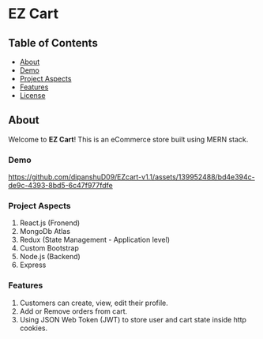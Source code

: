 # EZ Cart


## Table of Contents

- [About](#about)
- [Demo](#demo)
- [Project Aspects](#projectaspects)
- [Features](#features)
- [License](#license)

## About

Welcome to **EZ Cart**! This is an eCommerce store built using MERN stack.

### Demo

https://github.com/dipanshuD09/EZcart-v1.1/assets/139952488/bd4e394c-de9c-4393-8bd5-6c47f977fdfe

### Project Aspects

1. React.js (Fronend)
2. MongoDb Atlas
3. Redux (State Management - Application level)
4. Custom Bootstrap
5. Node.js (Backend)
6. Express

### Features

1. Customers can create, view, edit their profile.
2. Add or Remove orders from cart.
3. Using JSON Web Token (JWT) to store user and cart state inside http cookies.
